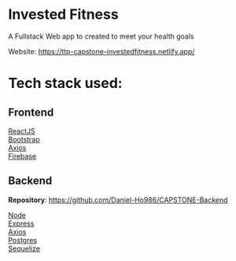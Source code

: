 # Invested Fitness
A Fullstack Web app to created to meet your health goals

Website: https://ttp-capstone-investedfitness.netlify.app/ 

# Tech stack used:
## Frontend

[ReactJS](https://reactjs.org/)\
[Bootstrap](https://getbootstrap.com/)\
[Axios](https://github.com/axios/axios)\
[Firebase](https://firebase.google.com/)

## Backend
**Repository**: https://github.com/Daniel-Ho986/CAPSTONE-Backend
    
[Node](https://nodejs.org/en/)\
[Express](https://expressjs.com/)\
[Axios](https://github.com/axios/axios)\
[Postgres](https://www.postgresql.org/)\
[Sequelize](https://sequelize.org/)

